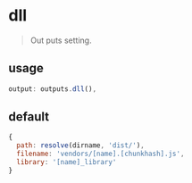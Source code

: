 # dll
> Out puts setting.

## usage
```js
output: outputs.dll(),
```

## default
```js
{
  path: resolve(dirname, 'dist/'),
  filename: 'vendors/[name].[chunkhash].js',
  library: '[name]_library'
}
```
